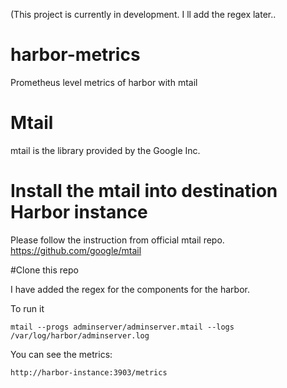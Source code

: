 (This project is currently in development. I ll add the regex later..
# harbor-metrics
Prometheus level metrics of harbor with mtail 

# Mtail 

mtail is the library provided by the Google Inc. 

# Install the mtail into destination Harbor instance 

Please follow the instruction from official mtail repo. 
https://github.com/google/mtail

#Clone this repo

I have added the regex for the components for the harbor. 

To run it 

```
mtail --progs adminserver/adminserver.mtail --logs /var/log/harbor/adminserver.log 
```

You can see the metrics: 

```
http://harbor-instance:3903/metrics
```
